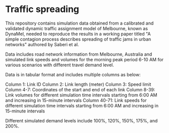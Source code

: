 # Traffic spreading

This repository contains simulation data obtained from a calibrated and validated dynamic traffic assignment model of Melbourne, known as DynaMel, needed to reproduce the results in a working paper titled "A simple contagion process describes spreading of traffic jams in urban networks" authored by Saberi et al.

Data includes road network information from Melbourne, Australia and simulated link speeds and volumes for the morning peak period 6-10 AM for various scenarios with different travel demand level.

Data is in tabular format and includes multiple columns as below:

Column 1: Link ID Column 2: Link length (meter) Column 3: Speed limit Column 4-7: Coordinates of the start and end of each link Column 8-39: Link volumes for different simulation time intervals starting from 6:00 AM and increasing in 15-minute intervals Column 40-71: Link speeds for different simulation time intervals starting from 6:00 AM and increasing in 15-minute intervals

Different simulated demand levels include 100%, 120%, 150%, 175%, and 200%.
